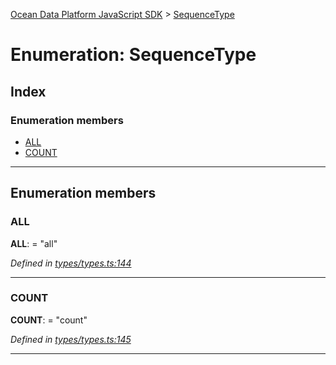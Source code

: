 [Ocean Data Platform JavaScript SDK](../README.md) > [SequenceType](../enums/sequencetype.md)

# Enumeration: SequenceType

## Index

### Enumeration members

* [ALL](sequencetype.md#all)
* [COUNT](sequencetype.md#count)

---

## Enumeration members

<a id="all"></a>

###  ALL

**ALL**:  = "all"

*Defined in [types/types.ts:144](https://github.com/C4IROcean/ODP-sdk-js/blob/493a038/source/types/types.ts#L144)*

___
<a id="count"></a>

###  COUNT

**COUNT**:  = "count"

*Defined in [types/types.ts:145](https://github.com/C4IROcean/ODP-sdk-js/blob/493a038/source/types/types.ts#L145)*

___

